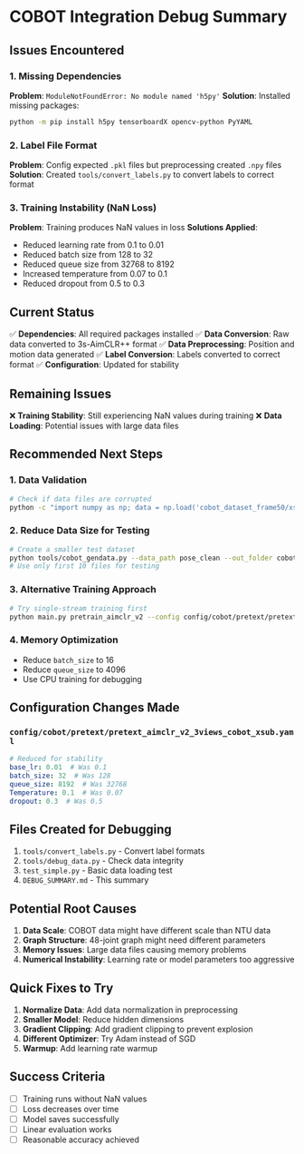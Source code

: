 # COBOT Integration Debug Summary

## Issues Encountered

### 1. Missing Dependencies
**Problem**: `ModuleNotFoundError: No module named 'h5py'`
**Solution**: Installed missing packages:
```bash
python -m pip install h5py tensorboardX opencv-python PyYAML
```

### 2. Label File Format
**Problem**: Config expected `.pkl` files but preprocessing created `.npy` files
**Solution**: Created `tools/convert_labels.py` to convert labels to correct format

### 3. Training Instability (NaN Loss)
**Problem**: Training produces NaN values in loss
**Solutions Applied**:
- Reduced learning rate from 0.1 to 0.01
- Reduced batch size from 128 to 32
- Reduced queue size from 32768 to 8192
- Increased temperature from 0.07 to 0.1
- Reduced dropout from 0.5 to 0.3

## Current Status

✅ **Dependencies**: All required packages installed
✅ **Data Conversion**: Raw data converted to 3s-AimCLR++ format
✅ **Data Preprocessing**: Position and motion data generated
✅ **Label Conversion**: Labels converted to correct format
✅ **Configuration**: Updated for stability

## Remaining Issues

❌ **Training Stability**: Still experiencing NaN values during training
❌ **Data Loading**: Potential issues with large data files

## Recommended Next Steps

### 1. Data Validation
```bash
# Check if data files are corrupted
python -c "import numpy as np; data = np.load('cobot_dataset_frame50/xsub/train_position.npy'); print('Data loaded successfully')"
```

### 2. Reduce Data Size for Testing
```bash
# Create a smaller test dataset
python tools/cobot_gendata.py --data_path pose_clean --out_folder cobot_dataset_test --benchmark xsub
# Use only first 10 files for testing
```

### 3. Alternative Training Approach
```bash
# Try single-stream training first
python main.py pretrain_aimclr_v2 --config config/cobot/pretext/pretext_aimclr_v2_cobot_xsub.yaml
```

### 4. Memory Optimization
- Reduce `batch_size` to 16
- Reduce `queue_size` to 4096
- Use CPU training for debugging

## Configuration Changes Made

### `config/cobot/pretext/pretext_aimclr_v2_3views_cobot_xsub.yaml`
```yaml
# Reduced for stability
base_lr: 0.01  # Was 0.1
batch_size: 32  # Was 128
queue_size: 8192  # Was 32768
Temperature: 0.1  # Was 0.07
dropout: 0.3  # Was 0.5
```

## Files Created for Debugging

1. `tools/convert_labels.py` - Convert label formats
2. `tools/debug_data.py` - Check data integrity
3. `test_simple.py` - Basic data loading test
4. `DEBUG_SUMMARY.md` - This summary

## Potential Root Causes

1. **Data Scale**: COBOT data might have different scale than NTU data
2. **Graph Structure**: 48-joint graph might need different parameters
3. **Memory Issues**: Large data files causing memory problems
4. **Numerical Instability**: Learning rate or model parameters too aggressive

## Quick Fixes to Try

1. **Normalize Data**: Add data normalization in preprocessing
2. **Smaller Model**: Reduce hidden dimensions
3. **Gradient Clipping**: Add gradient clipping to prevent explosion
4. **Different Optimizer**: Try Adam instead of SGD
5. **Warmup**: Add learning rate warmup

## Success Criteria

- [ ] Training runs without NaN values
- [ ] Loss decreases over time
- [ ] Model saves successfully
- [ ] Linear evaluation works
- [ ] Reasonable accuracy achieved 